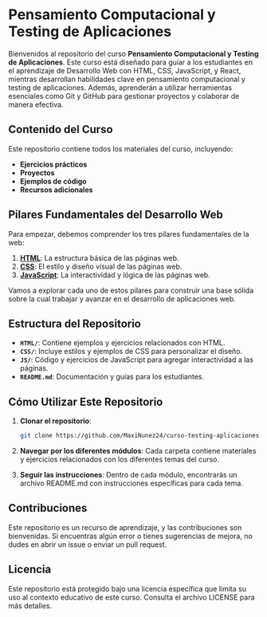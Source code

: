 # Pensamiento Computacional y Testing de Aplicaciones

Bienvenidos al repositorio del curso **Pensamiento Computacional y Testing de Aplicaciones**. Este curso está diseñado para guiar a los estudiantes en el aprendizaje de Desarrollo Web con HTML, CSS, JavaScript, y React, mientras desarrollan habilidades clave en pensamiento computacional y testing de aplicaciones. Además, aprenderán a utilizar herramientas esenciales como Git y GitHub para gestionar proyectos y colaborar de manera efectiva.

## Contenido del Curso

Este repositorio contiene todos los materiales del curso, incluyendo:
- **Ejercicios prácticos**
- **Proyectos**
- **Ejemplos de código**
- **Recursos adicionales**

## Pilares Fundamentales del Desarrollo Web

Para empezar, debemos comprender los tres pilares fundamentales de la web:

1. [**HTML**](HTML/): La estructura básica de las páginas web.
2. [**CSS**](CSS/): El estilo y diseño visual de las páginas web.
3. [**JavaScript**](JS/): La interactividad y lógica de las páginas web.

Vamos a explorar cada uno de estos pilares para construir una base sólida sobre la cual trabajar y avanzar en el desarrollo de aplicaciones web.

## Estructura del Repositorio

- **`HTML/`**: Contiene ejemplos y ejercicios relacionados con HTML.
- **`CSS/`**: Incluye estilos y ejemplos de CSS para personalizar el diseño.
- **`JS/`**: Código y ejercicios de JavaScript para agregar interactividad a las páginas.
- **`README.md`**: Documentación y guías para los estudiantes.

## Cómo Utilizar Este Repositorio

1. **Clonar el repositorio**: 
   ```bash
   git clone https://github.com/MaxiNunez24/curso-testing-aplicaciones.git
   ```
2. **Navegar por los diferentes módulos**: Cada carpeta contiene materiales y ejercicios relacionados con los diferentes temas del curso.

3. **Seguir las instrucciones**: Dentro de cada módulo, encontrarás un archivo README.md con instrucciones específicas para cada tema.

## Contribuciones
Este repositorio es un recurso de aprendizaje, y las contribuciones son bienvenidas. Si encuentras algún error o tienes sugerencias de mejora, no dudes en abrir un issue o enviar un pull request.

## Licencia
Este repositorio está protegido bajo una licencia específica que limita su uso al contexto educativo de este curso. Consulta el archivo LICENSE para más detalles.


